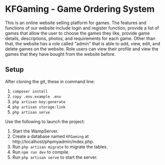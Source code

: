 # KFGaming - Game Ordering System
This is an online website selling platform for games. The features and functions of our website include login and register function, provide a list of games that allow the user to choose the games they like, provide game details, descriptions, photos, and requirements for each game. Other than that, the website has a role called "admin" that is able to add, view, edit, and delete games on the website. Role users can view their profile and view the games that they have bought from the website before.

## Setup
After cloning the git, these in command line:
1. ```composer install```
2. ```copy .env.example .env```
3. ```php artisan key:generate```
4. ```php artisan storage:link```
5. ```php artisan serve```

Use the following to launch the project:
1. Start the WampServer.
2. Create a database named ```KFGaming``` at http://localhost/phpmyadmin/index.php.
3. Run ```php artisan migrate``` to migrate the tables.
4. Run ```npm run dev``` to compile.
5. Run ```php artisan serve``` to start the server.

